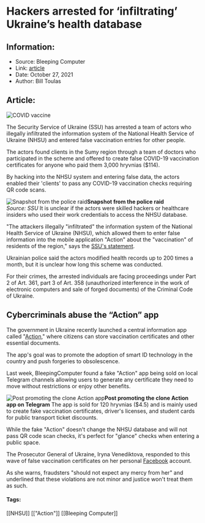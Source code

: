 # Hackers arrested for ‘infiltrating’ Ukraine’s health database
### 

## Information:
+ Source: Bleeping Computer
+ Link: [article](https://www.bleepingcomputer.com/news/security/hackers-arrested-for-infiltrating-ukraine-s-health-database/)
+ Date: October 27, 2021
+ Author: Bill Toulas


## Article:
![COVID vaccine](https://www.bleepstatic.com/content/hl-images/2020/12/03/COVID-19-vaccine.jpg?rand=1923004820)


The Security Service of Ukraine (SSU) has arrested a team of actors who illegally infiltrated the information system of the National Health Service of Ukraine (NHSU) and entered false vaccination entries for other people.


The actors found clients in the Sumy region through a team of doctors who participated in the scheme and offered to create false COVID-19 vaccination certificates for anyone who paid them 3,000 hryvnias ($114).


By hacking into the NHSU system and entering false data, the actors enabled their 'clients' to pass any COVID-19 vaccination checks requiring QR code scans.



![Snapshot from the police raid](https://www.bleepstatic.com/images/news/u/1220909/police/arrest%20image.jpg)**Snapshot from the police raid**  
*Source: SSU*
It is unclear if the actors were skilled hackers or healthcare insiders who used their work credentials to access the NHSU database.


"The attackers illegally "infiltrated" the information system of the National Health Service of Ukraine (NHSU), which allowed them to enter false information into the mobile application "Action" about the "vaccination" of residents of the region," says the [SSU's statement](https://ssu.gov.ua/novyny/sbu-zablokuvala-shche-odnu-skhemu-feikovykh-covidsertyfikativ-zlovmysnyky-nezakonno-vtruchalys-v-bazy-danykh-moz).


Ukrainian police said the actors modified health records up to 200 times a month, but it is unclear how long this scheme was conducted.


For their crimes, the arrested individuals are facing proceedings under Part 2 of Art. 361, part 3 of Art. 358 (unauthorized interference in the work of electronic computers and sale of forged documents) of the Criminal Code of Ukraine.


Cybercriminals abuse the “Action” app
-------------------------------------


The government in Ukraine recently launched a central information app called "[Action](https://www.unian.ua/science/ministr-cifrovoji-transformaciji-ukrajini-mihaylo-fedorov-u-diji-bude-zberigatisya-usya-istoriya-pidpisannya-dokumentiv-uyavit-yakbi-vi-znali-usi-dokumenti-yaki-pidpisali-za-vse-zhittya-novini-11581702.html)," where citizens can store vaccination certificates and other essential documents.


The app's goal was to promote the adoption of smart ID technology in the country and push forgeries to obsolescence.


Last week, BleepingComputer found a fake "Action" app being sold on local Telegram channels allowing users to generate any certificate they need to move without restrictions or enjoy other benefits.



![Post promoting the clone Action app](https://www.bleepstatic.com/images/news/u/1220909/Forum%20and%20Marketplace%20Posts/clone%20app.jpg)**Post promoting the clone Action app on Telegram**
The app is sold for 120 hryvnias ($4.5) and is mainly used to create fake vaccination certificates, driver's licenses, and student cards for public transport ticket discounts.


While the fake "Action" doesn't change the NHSU database and will not pass QR code scan checks, it's perfect for "glance" checks when entering a public space.


The Prosecutor General of Ukraine, Iryna Venediktova, responded to this wave of false vaccination certificates on her personal [Facebook](https://www.facebook.com/irina.venediktova.31/posts/4813960988616798) account.


As she warns, fraudsters "should not expect any mercy from her" and underlined that these violations are not minor and justice won't treat them as such.




#### Tags:
[[NHSU]] [["Action"]] [[Bleeping Computer]]
